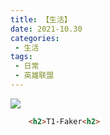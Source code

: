 ```yaml
---
title: 【生活】
date: 2021-10.30
categories:
 - 生活
tags:
 - 日常
 - 英雄联盟
---
```

![](https://cdn.jsdelivr.net/gh/levidc/blogImg/img/39.jpg)

<!-- more -->
```html
    <h2>T1-Faker<h2>
```